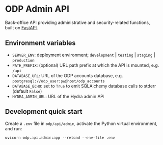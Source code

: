 # ODP Admin API

Back-office API providing administrative and security-related functions,
built on [FastAPI](https://fastapi.tiangolo.com/).

## Environment variables

- `SERVER_ENV`: deployment environment; `development` | `testing` | `staging` | `production`
- `PATH_PREFIX`: (optional) URL path prefix at which the API is mounted, e.g. `/api`
- `DATABASE_URL`: URL of the ODP accounts database, e.g. `postgresql://odp_user:pw@host/odp_accounts`
- `DATABASE_ECHO`: set to `True` to emit SQLAlchemy database calls to stderr (default `False`)
- `HYDRA_ADMIN_URL`: URL of the Hydra admin API

## Development quick start

Create a `.env` file in `odp/api/admin`, activate the Python virtual environment, and run:

    uvicorn odp.api.admin:app --reload --env-file .env
